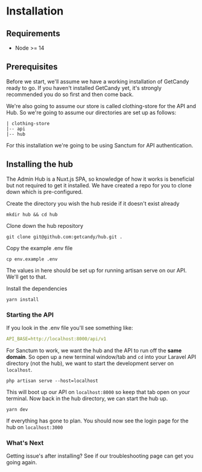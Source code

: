 # Installation


## Requirements

- Node >= 14

## Prerequisites

Before we start, we'll assume we have a working installation of GetCandy ready to go. If you haven't installed GetCandy yet, it's strongly recommended you do so first and then come back.

We're also going to assume our store is called clothing-store for the API and Hub. So we're going to assume our directories are set up as follows:

```
| clothing-store
|-- api
|-- hub
```

<alert>
For this installation we're going to be using Sanctum for API authentication.
</alert>

## Installing the hub

The Admin Hub is a Nuxt.js SPA, so knowledge of how it works is beneficial but not required to get it installed. We have created a repo for you to clone down which is pre-configured.

Create the directory you wish the hub reside if it doesn't exist already

```shell
mkdir hub && cd hub
```

Clone down the hub repository

```shell
git clone git@github.com:getcandy/hub.git .
```

Copy the example .env file

```shell
cp env.example .env
```

The values in here should be set up for running artisan serve on our API. We'll get to that.

Install the dependencies

```shell
yarn install
```

### Starting the API

If you look in the .env file you'll see something like:

```yaml
API_BASE=http://localhost:8000/api/v1
```

For Sanctum to work, we want the hub and the API to run off the **same domain**. So open up a new terminal window/tab and `cd` into your Laravel API directory (not the hub), we want to start the development server on `localhost`.

```shell
php artisan serve --host=localhost
```

This will boot up our API on `localhost:8000` so keep that tab open on your terminal. Now back in the hub directory, we can start the hub up.

```shell
yarn dev
```

If everything has gone to plan. You should now see the login page for the hub on `localhost:3000`

### What's Next

Getting issue's after installing? See if our troubleshooting page can get you going again.
